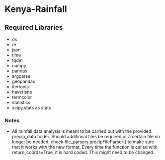 # Kenya-Rainfall
## Required Libraries
* os
* re
* json
* time
* tqdm
* numpy
* pandas
* argparse
* geopandas
* itertools
* haverisne
* termcolor
* statistics
* scipy.stats as stats

### Notes
* All rainfall data analysis is meant to be carried out with the provided precip_data folder. Should additional files be required or a certain file no longer be needed, check  file_parsers.precipFileParser() to make sure that it works with the new format. Every time the function is called with return_coords=True, it is hard coded. This might need to be changed.